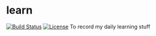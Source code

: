 # learn
[![Build Status](https://github.com/haohaibo)](https://github.com/haohaibo)
[![License](https://img.shields.io/badge/license-BSD-blue.svg)](LICENSE)
To record my daily learning stuff
